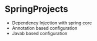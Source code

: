 # SpringProjects

* Dependency Injection with spring core
* Annotation based configuration
* Javab based configuration
